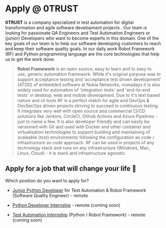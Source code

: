# Apply @ 0TRUST

**0TRUST** is a company specialized in test automation for digital transformation and agile software development projects . Our team is looking for passionate QA Engineers and Test Automation Engineers or (junior) Developers who want to become experts in this domain. One of the key goals of our team is to help our software developing customers to reach and keep their software quality goals. In our daily work Robot Framework (RF) and Python programming language are the core technologies that help us to get the work done.

> **Robot Framework** is an open source, easy to learn and to easy to use, generic automation framework. While it's original purpose was to support acceptance testing and 'acceptance test driven development' (ATDD) of embedded software at Nokia Networks, nowadays it is also widely used for automation of 'integration tests' and 'end-to-end tests' in desktop, web and mobile development. Due to it's text based nature and cli tools RF is a perfect match for agile and DevOps & DevSecOps driven projects striving to succeed in continuous testing. It integrates very well with open source and commercial CI/CD solutions like Jenkins, CircleCI, Github Actions and Azure Pipelines - just to name a few. It is also developer friendly and can easily be versioned with Git and used with Docker and other container and virtualisation technologies to support building and maintaining of scaleable (test) environments following the configuration as code / infrastructure as code approach. RF can be used in projects of any technology stack and runs on any infrastructure (Windows, Mac, Linux, Cloud) - it is stack and infrastructure agnostic.



## Apply for a job that will change your life 🚀

Which position do you want to apply for?

- [Junior Python Developer](/jobs/Junior_Python_Developer.md) for Test Automation & Robot Framework (Software Quality Engineer) - remote



- [Python Developer Internship]() - remote (coming soon)
- [Test Automation Internship]() (Python / Robot Framework) - remote (coming soon)
